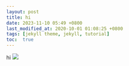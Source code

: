 ```yaml
---
layout: post
title: hi
date: 2023-11-10 05:49 +0800
last_modified_at: 2020-10-01 01:08:25 +0800
tags: [jekyll theme, jekyll, tutorial]
toc:  true
---
```

hi
![](https://s2.loli.net/2023/10/07/BtqEp1vrkuYMsz8.jpg)
